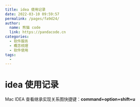 ```yaml
---
title: idea 使用记录
date: 2022-03-10 09:59:57
permalink: /pages/fa9d24/
author: 
  name: 熊猫 code
  link: https://pandacode.cn
categories: 
  - 软件服务
  - 概念梳理
  - 软件使用
tags: 
  - 
---
```


# idea 使用记录

Mac IDEA 查看继承实现关系图快捷键：**command+option+shift+u**
